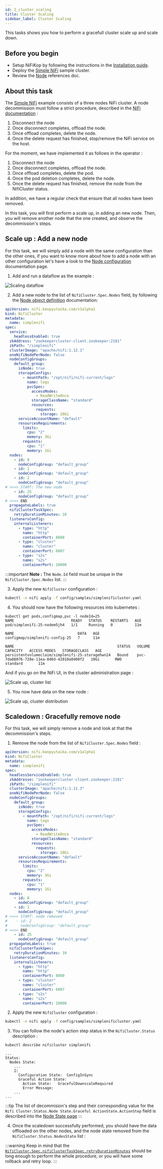 ```yaml
---
id: 2_cluster_scaling
title: Cluster Scaling
sidebar_label: Cluster Scaling
---
```


This tasks shows you how to perform a gracefull cluster scale up and scale down.

## Before you begin

- Setup NiFiKop by following the instructions in the [Installation guide](../../2_deploy_nifikopikop/1_getting_started.md).
- Deploy the [Simple NiFi](../../2_deploy_nifikopikop/1_getting_started.md#easy-way-installing-with-helm) sample cluster.
- Review the [Node](../../5_referencesces/1_nifi_cluster/4_node.md) references doc. 

## About this task

The [Simple NiFi](../../2_deploy_nifikopikop/1_getting_started.md#easy-way-installing-with-helm) example consists of a three nodes NiFi cluster. 
A node decommission must follow a strict procedure, described in the [NiFi documentation](https://nifi.apache.org/docs/nifi-docs/html/administration-guide.html#decommission-nodes) : 

1. Disconnect the node
2. Once disconnect completes, offload the node.
3. Once offload completes, delete the node.
4. Once the delete request has finished, stop/remove the NiFi service on the host.


For the moment, we have implemented it as follows in the operator :

 1. Disconnect the node
 2. Once disconnect completes, offload the node.
 3. Once offload completes, delete the pod.
 4. Once the pod deletion completes, delete the node.
 5. Once the delete request has finished, remove the node from the NifiCluster status.
 
In addition, we have a regular check that ensure that all nodes have been removed.

In this task, you will first perform a scale up, in adding an new node. Then, you will remove another node that the one created, and observe the decommission's steps.

## Scale up : Add a new node

For this task, we will simply add a node with the same configuration than the other ones, if you want to know more about how to add a node with an other configuration let's have a look to the [Node configuration](../..configuration.md) documentation page.

1. Add and run a dataflow as the example : 

![Scaling dataflow](/img/3_tasks/1_nifi_cluster/2_cluster_scaling/scaling_dataflow.png)

2. Add a new node to the list of `NifiCluster.Spec.Nodes` field, by following the [Node object definition](../../5_referencesces/1_nifi_cluster/4_node.md) documentation:

```yaml
apiVersion: nifi.konpyutaika.com/v1alpha1
kind: NifiCluster
metadata:
  name: simplenifi
spec:
  service:
    headlessEnabled: true
  zkAddress: "zookeepercluster-client.zookeeper:2181"
  zkPath: "/simplenifi"
  clusterImage: "apache/nifi:1.12.1"
  oneNifiNodePerNode: false
  nodeConfigGroups:
    default_group:
      isNode: true
      storageConfigs:
        - mountPath: "/opt/nifi/nifi-current/logs"
          name: logs
          pvcSpec:
            accessModes:
              - ReadWriteOnce
            storageClassName: "standard"
            resources:
              requests:
                storage: 10Gi
      serviceAccountName: "default"
      resourcesRequirements:
        limits:
          cpu: "2"
          memory: 3Gi
        requests:
          cpu: "1"
          memory: 1Gi
  nodes:
    - id: 0
      nodeConfigGroup: "default_group"
    - id: 1
      nodeConfigGroup: "default_group"
    - id: 2
      nodeConfigGroup: "default_group"
# >>>> START: The new node
    - id: 25
      nodeConfigGroup: "default_group"
# <<<< END
  propagateLabels: true
  nifiClusterTaskSpec:
    retryDurationMinutes: 10
  listenersConfig:
    internalListeners:
      - type: "http"
        name: "http"
        containerPort: 8080
      - type: "cluster"
        name: "cluster"
        containerPort: 6007
      - type: "s2s"
        name: "s2s"
        containerPort: 10000
```

:::important
**Note :** The `Node.Id` field must be unique in the `NifiCluster.Spec.Nodes` list.
:::

3. Apply the new `NifiCluster` configuration : 

```sh 
kubectl -n nifi apply -f config/samples/simplenificluster.yaml
```

4. You should now have the following resources into kubernetes : 

```console 
kubectl get pods,configmap,pvc -l nodeId=25
NAME                          READY   STATUS    RESTARTS   AGE
pod/simplenifi-25-nodem5jh4   1/1     Running   0          11m

NAME                             DATA   AGE
configmap/simplenifi-config-25   7      11m

NAME                                               STATUS   VOLUME                                     CAPACITY   ACCESS MODES   STORAGECLASS   AGE
persistentvolumeclaim/simplenifi-25-storagehwn24   Bound    pvc-7da86076-728e-11ea-846d-42010a8400f2   10Gi       RWO            standard       11m
```

And if you go on the NiFi UI, in the cluster administration page : 

![Scale up, cluster list](/img/3_tasks/1_nifi_cluster/2_cluster_scaling/scaleup_cluster_list.png)

5. You now have data on the new node : 

![Scale up, cluster distribution](/img/3_tasks/1_nifi_cluster/2_cluster_scaling/scaleup_distribution.png)

## Scaledown : Gracefully remove node

For this task, we will simply remove a node and look at that the decommission's steps.

1. Remove the node from the list of `NifiCluster.Spec.Nodes` field :

```yaml
apiVersion: nifi.konpyutaika.com/v1alpha1
kind: NifiCluster
metadata:
  name: simplenifi
spec:
  headlessServiceEnabled: true
  zkAddresse: "zookeepercluster-client.zookeeper:2181"
  zkPath: "/simplenifi"
  clusterImage: "apache/nifi:1.11.3"
  oneNifiNodePerNode: false
  nodeConfigGroups:
    default_group:
      isNode: true
      storageConfigs:
        - mountPath: "/opt/nifi/nifi-current/logs"
          name: logs
          pvcSpec:
            accessModes:
              - ReadWriteOnce
            storageClassName: "standard"
            resources:
              requests:
                storage: 10Gi
      serviceAccountName: "default"
      resourcesRequirements:
        limits:
          cpu: "2"
          memory: 3Gi
        requests:
          cpu: "1"
          memory: 1Gi
  nodes:
    - id: 0
      nodeConfigGroup: "default_group"
    - id: 1
      nodeConfigGroup: "default_group"
# >>>> START: node removed
#    - id: 2
#      nodeConfigGroup: "default_group"
# <<<< END
    - id: 25
      nodeConfigGroup: "default_group"
  propagateLabels: true
  nifiClusterTaskSpec:
    retryDurationMinutes: 10
  listenersConfig:
    internalListeners:
      - type: "http"
        name: "http"
        containerPort: 8080
      - type: "cluster"
        name: "cluster"
        containerPort: 6007
      - type: "s2s"
        name: "s2s"
        containerPort: 10000
```

2.  Apply the new `NifiCluster` configuration : 
   
```sh 
kubectl -n nifi apply -f config/samples/simplenificluster.yaml
```

3. You can follow the node's action step status in the `NifiCluster.Status` description : 

```console 
kubectl describe nificluster simplenifi

...
Status:
  Nodes State:
    ...
    2:
      Configuration State:  ConfigInSync
      Graceful Action State:
        Action State:   GracefulDownscaleRequired
        Error Message:
    ...
...
```

:::tip
The list of decommision's step and their corresponding value for the `Nifi Cluster.Status.Node State.Graceful ActionState.ActionStep` field is described into the [Node State page](../../5_referencesces/1_nifi_cluster/5_node_state.md#actionstep)
:::

4. Once the scaledown successfully performed, you should have the data offloaded on the other nodes, and the node state removed from the `NifiCluster.Status.NodesState` list :

:::warning
Keep in mind that the [`NifiCluster.Spec.nifiClusterTaskSpec.retryDurationMinutes`](../../5_referencesces/1_nifi_cluster/1_nifi_cluster.md#nificlustertaskspec) should be long enough to perform the whole procedure, or you will have some rollback and retry loop.
:::